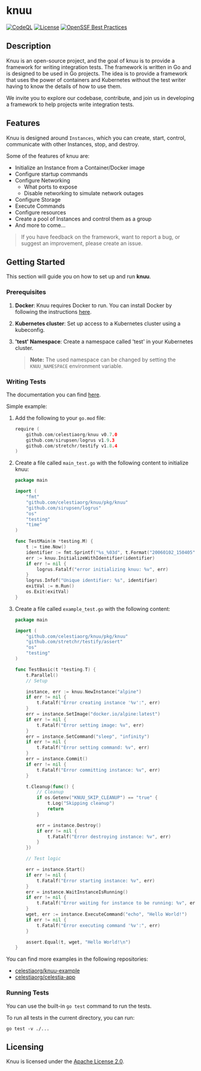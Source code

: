 # knuu

[![CodeQL](https://github.com/celestiaorg/knuu/workflows/CodeQL/badge.svg)](https://github.com/celestiaorg/knuu/actions) [![License](https://img.shields.io/badge/License-Apache%202.0-blue.svg)](https://opensource.org/licenses/Apache-2.0) [![OpenSSF Best Practices](https://bestpractices.coreinfrastructure.org/projects/7475/badge)](https://bestpractices.coreinfrastructure.org/projects/7475)

## Description

Knuu is an open-source project, and the goal of knuu is to provide a framework for writing integration tests.
The framework is written in Go and is designed to be used in Go projects.
The idea is to provide a framework that uses the power of containers and Kubernetes without the test writer having to know the details of how to use them.

We invite you to explore our codebase, contribute, and join us in developing a framework to help projects write integration tests.

## Features

Knuu is designed around `Instances`, which you can create, start, control, communicate with other Instances, stop, and destroy.

Some of the features of knuu are:

- Initialize an Instance from a Container/Docker image
- Configure startup commands
- Configure Networking
    - What ports to expose
    - Disable networking to simulate network outages
- Configure Storage
- Execute Commands
- Configure resources
- Create a pool of Instances and control them as a group
- And more to come...

> If you have feedback on the framework, want to report a bug, or suggest an improvement, please create an issue.

## Getting Started

This section will guide you on how to set up and run **knuu**.

### Prerequisites

1. **Docker**: Knuu requires Docker to run. You can install Docker by following the instructions [here](https://docs.docker.com/get-docker/).

2. **Kubernetes cluster**: Set up access to a Kubernetes cluster using a kubeconfig.

3. **'test' Namespace**: Create a namespace called 'test' in your Kubernetes cluster.
   > **Note:** The used namespace can be changed by setting the `KNUU_NAMESPACE` environment variable.

### Writing Tests

The documentation you can find  [here](https://pkg.go.dev/github.com/celestiaorg/knuu).

Simple example:

1. Add the following to your `go.mod` file:

    ```go
    require (
        github.com/celestiaorg/knuu v0.7.0
        github.com/sirupsen/logrus v1.9.3
        github.com/stretchr/testify v1.8.4
    )
    ```

2. Create a file called `main_test.go` with the following content to initialize knuu:

    ```go
    package main

    import (
        "fmt"
        "github.com/celestiaorg/knuu/pkg/knuu"
        "github.com/sirupsen/logrus"
        "os"
        "testing"
        "time"
    )

    func TestMain(m *testing.M) {
        t := time.Now()
        identifier := fmt.Sprintf("%s_%03d", t.Format("20060102_150405"), t.Nanosecond()/1e6)
        err := knuu.InitializeWithIdentifier(identifier)
        if err != nil {
            logrus.Fatalf("error initializing knuu: %v", err)
        }
        logrus.Infof("Unique identifier: %s", identifier)
        exitVal := m.Run()
        os.Exit(exitVal)
    }
    ```

3. Create a file called `example_test.go` with the following content:

    ```go
   package main

    import (
        "github.com/celestiaorg/knuu/pkg/knuu"
        "github.com/stretchr/testify/assert"
        "os"
        "testing"
    )

    func TestBasic(t *testing.T) {
        t.Parallel()
        // Setup

        instance, err := knuu.NewInstance("alpine")
        if err != nil {
            t.Fatalf("Error creating instance '%v':", err)
        }
        err = instance.SetImage("docker.io/alpine:latest")
        if err != nil {
            t.Fatalf("Error setting image: %v", err)
        }
        err = instance.SetCommand("sleep", "infinity")
        if err != nil {
            t.Fatalf("Error setting command: %v", err)
        }
        err = instance.Commit()
        if err != nil {
            t.Fatalf("Error committing instance: %v", err)
        }

        t.Cleanup(func() {
            // Cleanup
            if os.Getenv("KNUU_SKIP_CLEANUP") == "true" {
                t.Log("Skipping cleanup")
                return
            }

            err = instance.Destroy()
            if err != nil {
                t.Fatalf("Error destroying instance: %v", err)
            }
        })

        // Test logic

        err = instance.Start()
        if err != nil {
            t.Fatalf("Error starting instance: %v", err)
        }
        err = instance.WaitInstanceIsRunning()
        if err != nil {
            t.Fatalf("Error waiting for instance to be running: %v", err)
        }
        wget, err := instance.ExecuteCommand("echo", "Hello World!")
        if err != nil {
            t.Fatalf("Error executing command '%v':", err)
        }

        assert.Equal(t, wget, "Hello World!\n")
    }
    ```

You can find more examples in the following repositories:

- [celestiaorg/knuu-example](https://github.com/celestiaorg/knuu-example)
- [celestiaorg/celestia-app](https://github.com/celestiaorg/celestia-app/tree/cal/e2e-test/test/e2e)

### Running Tests

You can use the built-in `go test` command to run the tests.

To run all tests in the current directory, you can run:

```shell
go test -v ./...
```

<!---
## Contributing

We warmly welcome and appreciate contributions from the community! By participating in this project, you agree to abide by the [CNCF Code of Conduct](https://github.com/cncf/foundation/blob/main/code-of-conduct.md).

See [CONTRIBUTING.md](CONTRIBUTING.md) for more information.

## Governance

[Describe the governance model for your project. Reference the GOVERNANCE.md file.]

## Adopters

[Provide information about the public adopters of your project. Reference the ADOPTERS.md file.]

## Security and Disclosure Information

See [SECURITY.md](SECURITY.md) for security and disclosure information.
--->

## Licensing

Knuu is licensed under the [Apache License 2.0](LICENSE).

<!---
## Contact

[Provide contact information for the project maintainers.]
--->
